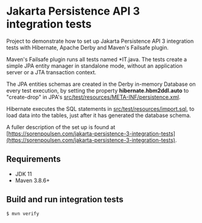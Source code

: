 # Jakarta Persistence API 3 integration tests

Project to demonstrate how to set up Jakarta Persistence API 3 integration tests with Hibernate, Apache Derby and Maven's 
Failsafe plugin.

Maven's Failsafe plugin runs all tests named *IT.java. The tests create a simple JPA entity manager in standalone mode, 
without an application server or a JTA transaction context.

The JPA entities schemas are created in the Derby in-memory Database on every test execution, by setting the property 
**hibernate.hbm2ddl.auto** to "create-drop" in JPA's [src/test/resources/META-INF/persistence.xml](./src/test/resources/META-INF/persistence.xml).

Hibernate executes the SQL statements in [src/test/resources/import.sql](./src/test/resources/import.sql), to load data 
into the tables, just after it has generated the database schema.

A fuller description of the set up is found at [https://sorenpoulsen.com/jakarta-persistence-3-integration-tests](https://sorenpoulsen.com/jakarta-persistence-3-integration-tests). 

## Requirements

- JDK 11
- Maven 3.8.6+

## Build and run integration tests

    $ mvn verify
